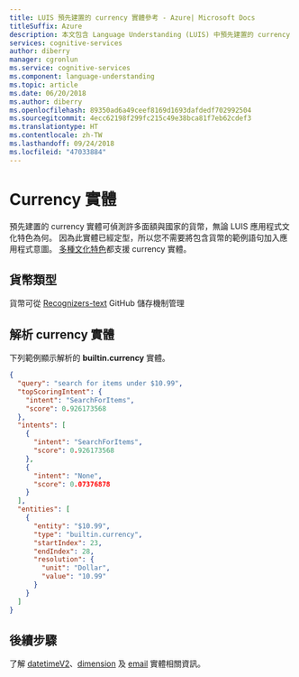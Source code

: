 ```yaml
---
title: LUIS 預先建置的 currency 實體參考 - Azure| Microsoft Docs
titleSuffix: Azure
description: 本文包含 Language Understanding (LUIS) 中預先建置的 currency 實體資訊。
services: cognitive-services
author: diberry
manager: cgronlun
ms.service: cognitive-services
ms.component: language-understanding
ms.topic: article
ms.date: 06/20/2018
ms.author: diberry
ms.openlocfilehash: 89350ad6a49ceef8169d1693dafdedf702992504
ms.sourcegitcommit: 4ecc62198f299fc215c49e38bca81f7eb62cdef3
ms.translationtype: HT
ms.contentlocale: zh-TW
ms.lasthandoff: 09/24/2018
ms.locfileid: "47033884"
---
```

# <a name="currency-entity"></a>Currency 實體
預先建置的 currency 實體可偵測許多面額與國家的貨幣，無論 LUIS 應用程式文化特色為何。 因為此實體已經定型，所以您不需要將包含貨幣的範例語句加入應用程式意圖。 [多種文化特色](luis-reference-prebuilt-entities.md)都支援 currency 實體。 

## <a name="types-of-currency"></a>貨幣類型
貨幣可從 [Recognizers-text](https://github.com/Microsoft/Recognizers-Text/blob/master/Patterns/English/English-NumbersWithUnit.yaml#L26) GitHub 儲存機制管理

## <a name="resolution-for-currency-entity"></a>解析 currency 實體
下列範例顯示解析的 **builtin.currency** 實體。

```JSON
{
  "query": "search for items under $10.99",
  "topScoringIntent": {
    "intent": "SearchForItems",
    "score": 0.926173568
  },
  "intents": [
    {
      "intent": "SearchForItems",
      "score": 0.926173568
    },
    {
      "intent": "None",
      "score": 0.07376878
    }
  ],
  "entities": [
    {
      "entity": "$10.99",
      "type": "builtin.currency",
      "startIndex": 23,
      "endIndex": 28,
      "resolution": {
        "unit": "Dollar",
        "value": "10.99"
      }
    }
  ]
}
```

## <a name="next-steps"></a>後續步驟

了解 [datetimeV2](luis-reference-prebuilt-datetimev2.md)、[dimension](luis-reference-prebuilt-dimension.md) 及 [email](luis-reference-prebuilt-email.md) 實體相關資訊。 
